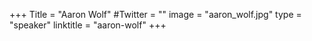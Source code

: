 +++
Title = "Aaron Wolf"
#Twitter = ""
image = "aaron_wolf.jpg"
type = "speaker"
linktitle = "aaron-wolf"
+++